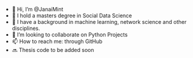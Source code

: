 - 👋 Hi, I’m @JanaiMint
- 👀 I hold a masters degree in Social Data Science
- 🌱 I have a background in machine learning, network science and other disciplines. 
- 💞️ I’m looking to collaborate on Python Projects
- 📫 How to reach me: through GitHub
- 🔜 Thesis code to be added soon

<!---
JanaiMint/JanaiMint is a ✨ special ✨ repository because its `README.md` (this file) appears on your GitHub profile.
You can click the Preview link to take a look at your changes.
--->

